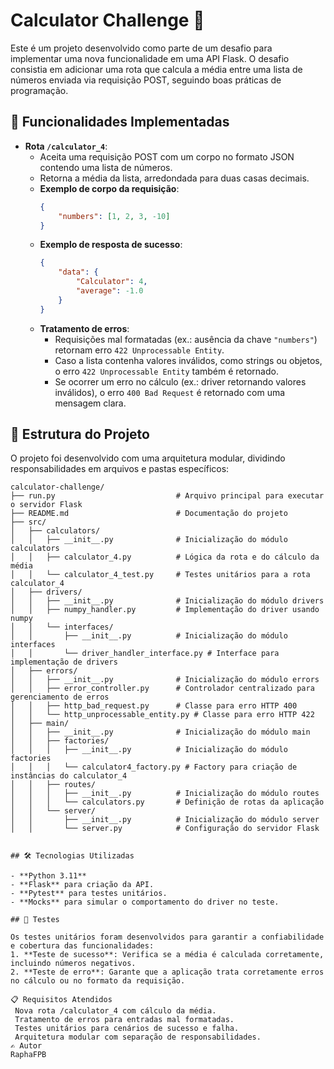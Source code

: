 # Calculator Challenge 🚀

Este é um projeto desenvolvido como parte de um desafio para implementar uma nova funcionalidade em uma API Flask. O desafio consistia em adicionar uma rota que calcula a média entre uma lista de números enviada via requisição POST, seguindo boas práticas de programação.

## 🔧 Funcionalidades Implementadas

- **Rota `/calculator_4`**:
  - Aceita uma requisição POST com um corpo no formato JSON contendo uma lista de números.
  - Retorna a média da lista, arredondada para duas casas decimais.
  - **Exemplo de corpo da requisição**:
    ```json
    {
        "numbers": [1, 2, 3, -10]
    }
    ```
  - **Exemplo de resposta de sucesso**:
    ```json
    {
        "data": {
            "Calculator": 4,
            "average": -1.0
        }
    }
    ```
  - **Tratamento de erros**:
    - Requisições mal formatadas (ex.: ausência da chave `"numbers"`) retornam erro `422 Unprocessable Entity`.
    - Caso a lista contenha valores inválidos, como strings ou objetos, o erro `422 Unprocessable Entity` também é retornado.
    - Se ocorrer um erro no cálculo (ex.: driver retornando valores inválidos), o erro `400 Bad Request` é retornado com uma mensagem clara.

## 📂 Estrutura do Projeto

O projeto foi desenvolvido com uma arquitetura modular, dividindo responsabilidades em arquivos e pastas específicos:

```plaintext
calculator-challenge/
├── run.py                           # Arquivo principal para executar o servidor Flask
├── README.md                        # Documentação do projeto
├── src/
│   ├── calculators/
│   │   ├── __init__.py              # Inicialização do módulo calculators
│   │   ├── calculator_4.py          # Lógica da rota e do cálculo da média
│   │   └── calculator_4_test.py     # Testes unitários para a rota calculator_4
│   ├── drivers/
│   │   ├── __init__.py              # Inicialização do módulo drivers
│   │   ├── numpy_handler.py         # Implementação do driver usando numpy
│   │   └── interfaces/
│   │       ├── __init__.py          # Inicialização do módulo interfaces
│   │       └── driver_handler_interface.py # Interface para implementação de drivers
│   ├── errors/
│   │   ├── __init__.py              # Inicialização do módulo errors
│   │   ├── error_controller.py      # Controlador centralizado para gerenciamento de erros
│   │   ├── http_bad_request.py      # Classe para erro HTTP 400
│   │   └── http_unprocessable_entity.py # Classe para erro HTTP 422
│   ├── main/
│   │   ├── __init__.py              # Inicialização do módulo main
│   │   ├── factories/
│   │   │   ├── __init__.py          # Inicialização do módulo factories
│   │   │   └── calculator4_factory.py # Factory para criação de instâncias do calculator_4
│   │   ├── routes/
│   │   │   ├── __init__.py          # Inicialização do módulo routes
│   │   │   └── calculators.py       # Definição de rotas da aplicação
│   │   └── server/
│   │       ├── __init__.py          # Inicialização do módulo server
│   │       └── server.py            # Configuração do servidor Flask


## 🛠️ Tecnologias Utilizadas

- **Python 3.11**
- **Flask** para criação da API.
- **Pytest** para testes unitários.
- **Mocks** para simular o comportamento do driver no teste.

## 🧪 Testes

Os testes unitários foram desenvolvidos para garantir a confiabilidade e cobertura das funcionalidades:
1. **Teste de sucesso**: Verifica se a média é calculada corretamente, incluindo números negativos.
2. **Teste de erro**: Garante que a aplicação trata corretamente erros no cálculo ou no formato da requisição.

📋 Requisitos Atendidos
 Nova rota /calculator_4 com cálculo da média.
 Tratamento de erros para entradas mal formatadas.
 Testes unitários para cenários de sucesso e falha.
 Arquitetura modular com separação de responsabilidades.
✍️ Autor
RaphaFPB